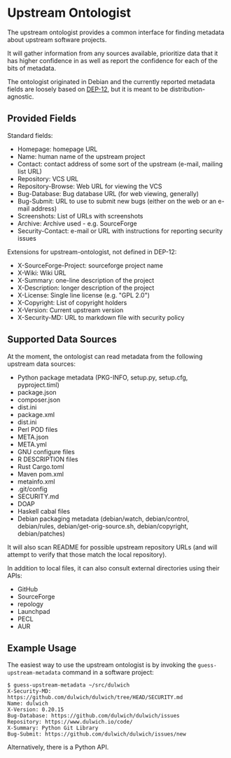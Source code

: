 Upstream Ontologist
===================

The upstream ontologist provides a common interface for finding metadata about
upstream software projects.

It will gather information from any sources available, prioritize data that it
has higher confidence in as well as report the confidence for each of the
bits of metadata.

The ontologist originated in Debian and the currently reported metadata fields
are loosely based on [DEP-12](https://dep-team.pages.debian.net/deps/dep12),
but it is meant to be distribution-agnostic.

Provided Fields
---------------

Standard fields:

 * Homepage: homepage URL
 * Name: human name of the upstream project
 * Contact: contact address of some sort of the upstream (e-mail, mailing list URL)
 * Repository: VCS URL
 * Repository-Browse: Web URL for viewing the VCS
 * Bug-Database: Bug database URL (for web viewing, generally)
 * Bug-Submit: URL to use to submit new bugs (either on the web or an e-mail address)
 * Screenshots: List of URLs with screenshots
 * Archive: Archive used - e.g. SourceForge
 * Security-Contact: e-mail or URL with instructions for reporting security issues

Extensions for upstream-ontologist, not defined in DEP-12:

 * X-SourceForge-Project: sourceforge project name
 * X-Wiki: Wiki URL
 * X-Summary: one-line description of the project
 * X-Description: longer description of the project
 * X-License: Single line license (e.g. "GPL 2.0")
 * X-Copyright: List of copyright holders
 * X-Version: Current upstream version
 * X-Security-MD: URL to markdown file with security policy

Supported Data Sources
----------------------

At the moment, the ontologist can read metadata from the following upstream
data sources:

 * Python package metadata (PKG-INFO, setup.py, setup.cfg, pyproject.timl)
 * package.json
 * composer.json
 * dist.ini
 * package.xml
 * dist.ini
 * Perl POD files
 * META.json
 * META.yml
 * GNU configure files
 * R DESCRIPTION files
 * Rust Cargo.toml
 * Maven pom.xml
 * metainfo.xml
 * .git/config
 * SECURITY.md
 * DOAP
 * Haskell cabal files
 * Debian packaging metadata
   (debian/watch, debian/control, debian/rules, debian/get-orig-source.sh,
    debian/copyright, debian/patches)

It will also scan README for possible upstream repository URLs
(and will attempt to verify that those match the local repository).

In addition to local files, it can also consult external directories
using their APIs:

 * GitHub
 * SourceForge
 * repology
 * Launchpad
 * PECL
 * AUR

Example Usage
-------------

The easiest way to use the upstream ontologist is by invoking the
``guess-upstream-metadata`` command in a software project:

```console
$ guess-upstream-metadata ~/src/dulwich
X-Security-MD: https://github.com/dulwich/dulwich/tree/HEAD/SECURITY.md
Name: dulwich
X-Version: 0.20.15
Bug-Database: https://github.com/dulwich/dulwich/issues
Repository: https://www.dulwich.io/code/
X-Summary: Python Git Library
Bug-Submit: https://github.com/dulwich/dulwich/issues/new
```

Alternatively, there is a Python API.

